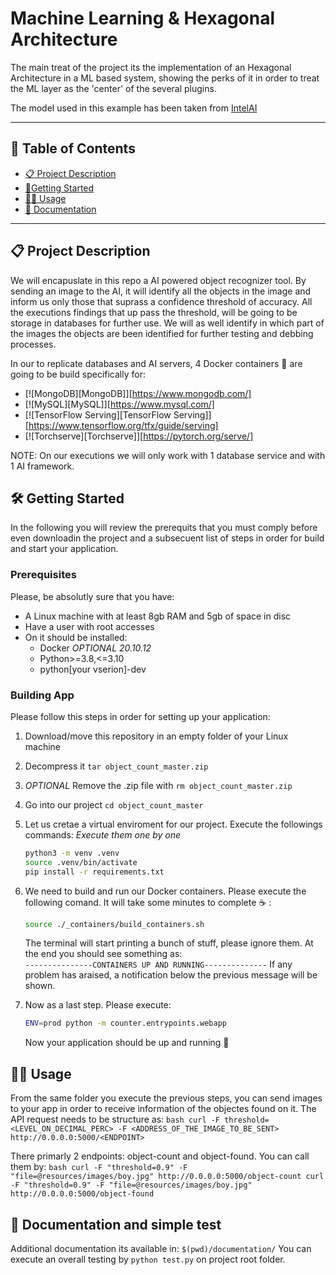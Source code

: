 # Machine Learning & Hexagonal Architecture

The main treat of the project its the implementation of an Hexagonal Architecture in a ML based system, showing the perks of it in order to treat the ML layer as the 'center' of the several plugins.

The model used in this example has been taken from 
[IntelAI](https://github.com/IntelAI/models/blob/master/docs/object_detection/tensorflow_serving/Tutorial.md)

---

## :closed_book: Table of Contents

- [:clipboard: Project Description](#Project_description)
- [:rocket:Getting Started](#hammer_and_wrench-getting-started)
- [:mage_man: Usage](#mage_man-usage)
- [:open_book: Documentation](#computer-credits)

---

## :clipboard: Project Description

We will encapuslate in this repo a AI powered object recognizer tool. By sending an image to the AI, it will identify all the objects in the image and inform us only those that suprass a confidence threshold of accuracy. All the executions findings that up pass the threshold, will be going to be storage in databases for further use. We will as well identify in which part of the images the objects are been identified for further testing and debbing processes.

In our to replicate databases and AI servers, 4 Docker containers :whale: are going to be build specifically for:
* [![MongoDB][MongoDB]][https://www.mongodb.com/]
* [![MySQL][MySQL]][https://www.mysql.com/]
* [![TensorFlow Serving][TensorFlow Serving]][https://www.tensorflow.org/tfx/guide/serving]
* [![Torchserve][Torchserve]][https://pytorch.org/serve/]

NOTE: On our executions we will only work with 1 database service and with 1 AI framework.

## :hammer_and_wrench: Getting Started

In the following you will review the prerequits that you must comply before even downloadin the project and a subsecuent list of steps in order for build and start your application.

### Prerequisites

Please, be absolutly sure that you have:
*   A Linux machine with at least 8gb RAM and 5gb of space in disc
*   Have a user with root accesses
*   On it should be installed:
    -   Docker _OPTIONAL 20.10.12_
    -   Python>=3.8,<=3.10
    -   python[your vserion]-dev


### Building App

Please follow this steps in order for setting up your application:

1. Download/move this repository in an empty folder of your Linux machine
2. Decompress it `tar object_count_master.zip`
3. _OPTIONAL_ Remove the .zip file with `rm object_count_master.zip`
4. Go into our project `cd object_count_master`
5. Let us cretae a virtual enviroment for our project. Execute the followings commands: _Execute them one by one_

    ```bash
    python3 -m venv .venv
    source .venv/bin/activate
    pip install -r requirements.txt
    ```
5. We need to build and run our Docker containers. Please execute the following comand. It will take some minutes to complete :coffee: :

    ```bash
    source ./_containers/build_containers.sh
    ```

   The terminal will start printing a bunch of stuff, please ignore them. At the end you should see something as: \
   `---------------CONTAINERS UP AND RUNNING--------------`
   If any problem has araised, a notification below the previous message will be shown.

6. Now as a last step. Please execute:
    ```bash
    ENV=prod python -m counter.entrypoints.webapp
    ```
    Now your application should be up and running :slightly_smiling_face:

## :mage_man: Usage

From the same folder you execute the previous steps, you can send images to your app in order to receive information of the objectes found on it.
The API request needs to be structure as:
    ```bash
    curl -F threshold=<LEVEL_ON_DECIMAL_PERC> -F <ADDRESS_OF_THE_IMAGE_TO_BE_SENT> http://0.0.0.0:5000/<ENDPOINT>
    ```

There primarly 2 endpoints: object-count and object-found. You can call them by:
    ```bash
    curl -F "threshold=0.9" -F "file=@resources/images/boy.jpg" http://0.0.0.0:5000/object-count
    curl -F "threshold=0.9" -F "file=@resources/images/boy.jpg" http://0.0.0.0:5000/object-found
    ```

## :open_book: Documentation and simple test

Additional documentation its available in: `$(pwd)/documentation/`
You can execute an overall testing by `python test.py` on project root folder.